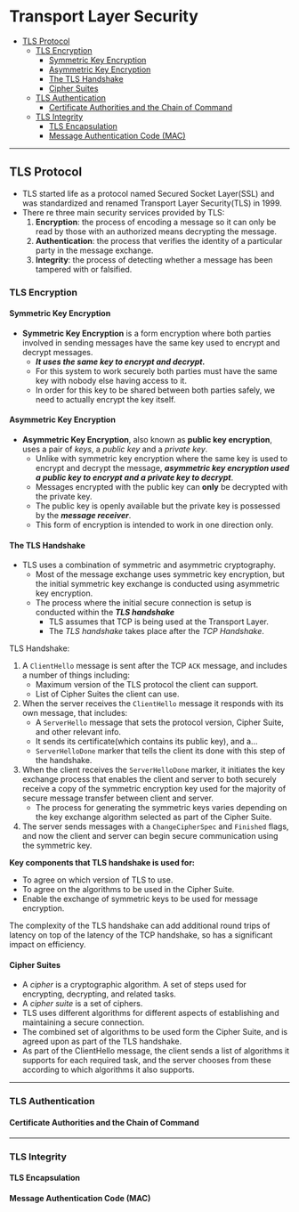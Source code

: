 # Transport Layer Security

- [TLS Protocol](#tls-protocol)
  - [TLS Encryption](#tls-encryption)
    - [Symmetric Key Encryption](#symmetric-key-encryption)
    - [Asymmetric Key Encryption](#asymmetric-key-encryption)
    - [The TLS Handshake](#the-tls-handshake)
    - [Cipher Suites](#cipher-suites)
  - [TLS Authentication](#-tls-authentication)
    - [Certificate Authorities and the Chain of Command](#certificate-authorities-and-the-chain-of-command)
  - [TLS Integrity](#tld-integrity)
    - [TLS Encapsulation](#tls-encapsulation)
    - [Message Authentication Code (MAC)](#message-authentication-code)

---

## TLS Protocol

- TLS started life as a protocol named Secured Socket Layer(SSL) and was standardized and renamed Transport Layer Security(TLS) in 1999.
- There re three main security services provided by TLS:
  1. **Encryption**: the process of encoding a message so it can only be read by those with an authorized means decrypting the message.
  2. **Authentication**: the process that verifies the identity of a particular party in the message exchange.
  3. **Integrity**: the process of detecting whether a message has been tampered with or falsified.

### TLS Encryption

#### Symmetric Key Encryption

- **Symmetric Key Encryption** is a form encryption where both parties involved in sending messages have the same key used to encrypt and decrypt messages.
  - **_It uses the same key to encrypt and decrypt._**
  - For this system to work securely both parties must have the same key with nobody else having access to it.
  - In order for this key to be shared between both parties safely, we need to actually encrypt the key itself.

#### Asymmetric Key Encryption

- **Asymmetric Key Encryption**, also known as **public key encryption**, uses a pair of _keys_, a _public key_ and a _private key_.
  - Unlike with symmetric key encryption where the same key is used to encrypt and decrypt the message, _**asymmetric key encryption used a public key to encrypt and a private key to decrypt**_.
  - Messages encrypted with the public key can **only** be decrypted with the private key.
  - The public key is openly available but the private key is possessed by the _**message receiver**_.
  - This form of encryption is intended to work in one direction only.

#### The TLS Handshake

- TLS uses a combination of symmetric and asymmetric cryptography.
  - Most of the message exchange uses symmetric key encryption, but the initial symmetric key exchange is conducted using asymmetric key encryption.
  - The process where the initial secure connection is setup is conducted within the **_TLS handshake_**
    - TLS assumes that TCP is being used at the Transport Layer.
    - The _TLS handshake_ takes place after the _TCP Handshake_.

TLS Handshake:

1. A `ClientHello` message is sent after the TCP `ACK` message, and includes a number of things including:
    - Maximum version of the TLS protocol the client can support.
    - List of Cipher Suites the client can use.
2. When the server receives the `ClientHello` message it responds with its own message, that includes:
    - A `ServerHello` message that sets the protocol version, Cipher Suite, and other relevant info.
    - It sends its certificate(which contains its public key), and a...
    - `ServerHelloDone` marker that tells the client its done with this step of the handshake.
3. When the client receives the `ServerHelloDone` marker, it initiates the key exchange process that enables the client and server to both securely receive a copy of the symmetric encryption key used for the majority of secure message transfer between client and server.
    - The process for generating the symmetric keys varies depending on the key exchange algorithm selected as part of the Cipher Suite.
4. The server sends messages with a `ChangeCipherSpec` and `Finished` flags, and now the client and server can begin secure communication using the symmetric key.

**Key components that TLS handshake is used for:**

- To agree on which version of TLS to use.
- To agree on the algorithms to be used in the Cipher Suite.
- Enable the exchange of symmetric keys to be used for message encryption.

The complexity of the TLS handshake can add additional round trips of latency on top of the latency of the TCP handshake, so has a significant impact on efficiency.

#### Cipher Suites

- A _cipher_ is a cryptographic algorithm. A set of steps used for encrypting, decrypting, and related tasks.
- A _cipher suite_ is a set of ciphers.
- TLS uses different algorithms for different aspects of establishing and maintaining a secure connection.
- The combined set of algorithms to be used form the Cipher Suite, and is agreed upon as part of the TLS handshake.
- As part of the ClientHello message, the client sends a list of algorithms it supports for each required task, and the server chooses from these according to which algorithms it also supports.

---

### TLS Authentication

#### Certificate Authorities and the Chain of Command

---

### TLS Integrity

#### TLS Encapsulation

#### Message Authentication Code (MAC)